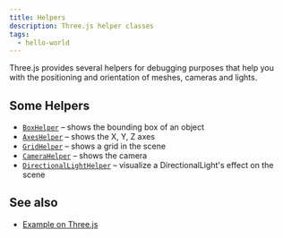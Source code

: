 ```yaml
---
title: Helpers
description: Three.js helper classes
tags:
  - hello-world
---
```


Three.js provides several helpers for debugging purposes that help you with the positioning and
orientation of meshes, cameras and lights.

## Some Helpers

- [`BoxHelper`](https://threejs.org/docs/index.html#api/en/helpers/BoxHelper) – shows the bounding box of an object
- [`AxesHelper`](https://threejs.org/docs/index.html#api/en/helpers/AxesHelper) – shows the X, Y, Z axes
- [`GridHelper`](https://threejs.org/docs/index.html#api/en/helpers/GridHelper) – shows a grid in the scene
- [`CameraHelper`](https://threejs.org/docs/index.html#api/en/helpers/CameraHelper) – shows the camera
- [`DirectionalLightHelper`](https://threejs.org/docs/index.html#api/en/helpers/DirectionalLightHelper) – visualize a DirectionalLight's effect on the scene

## See also

- [Example on Three.js](https://threejs.org/examples/#webgl_helpers)
